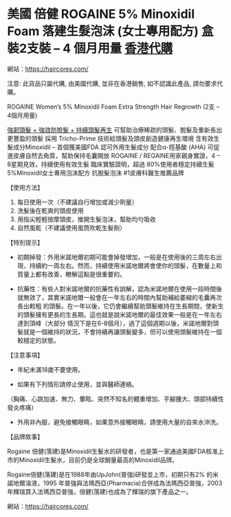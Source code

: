 # 美國 倍健 ROGAINE 5% Minoxidil Foam 落建生髮泡沫 (女士專用配方) 盒裝2支裝 – 4 個月用量 [香港代購](https://haircores.com/)

網站：https://haircores.com/

注意: 此貨品只屬代購, 由美國代購, 並非在香港銷售, 如不認識此產品, 請勿要求代購。

ROGAINE Women’s 5% Minoxidil Foam Extra Strength Hair Regrowth (2支 –  4個月用量)

[強韌頭髮 + 強效防脫髮 + 持續頭髮再生](https://haircores.com/%e7%be%8e%e5%9c%8b-%e5%80%8d%e5%81%a5-rogaine-5-minoxidil-foam-%e8%90%bd%e5%bb%ba%e7%94%9f%e9%ab%ae%e6%b3%a1%e6%b2%ab-%e5%a5%b3%e5%a3%ab%e5%b0%88%e7%94%a8%e9%85%8d%e6%96%b9-%e7%9b%92%e8%a3%9d2/)
可幫助治療稀疏的頭髮、脫髮及重新長出更豐盈的頭髮
採用 Tricho-Prime 技術給頭髮及頭皮創造健康再生環境
含有效生髮成分Minoxidil – 首個獲美國FDA 認可外用生髮成分
配合α-羥基酸 (AHA) 可促進皮膚自然去角質，幫助保持毛囊開放
ROGAINE / REGAINE用家親身實證，4 – 8星期見效，持續使用有效生髮
臨床實驗證明，超過 80%使用者穩定持續生髮
5%Minoxidil女士專用泡沫配方
抗脫髮泡沫 #1皮膚科醫生推薦品牌

【使用方法】
1. 每日使用一次（不建議自行增加或減少劑量）
2. 洗髮後在乾爽的頭皮使用
3. 用指尖輕輕按摩頭皮，推開生髮泡沫，幫助均勻吸收
4. 自然風乾（不建議使用風筒吹乾生髮劑）

【特別提示】

 

* 初期掉發：外用米諾地爾初期可能會掉發增加，一般是在使用後的三周左右出現，持續約一周左右。然而，持續使用米諾地爾將會使你的頭髮，在數量上和質量上都有改善，瞭解這點是很重要的。

 

* 抗藥性：有些人對米諾地爾的抗藥性有誤解，認為米諾地爾在使用一段時間後就無效了，其實米諾地爾一般會在一年左右的時間內幫助補給萎縮的毛囊再次長出較粗 的頭髮。在一年以後，它仍會繼續幫助頭髮維持在生長期間，使新生的頭髮擁有更長的生長期。這也就是說米諾地爾的最佳效果一般是在一年左右達到頂峰（大部分 情況下是在6-8個月），過了這個週期以後，米諾地爾對頭髮就是一個維持的狀況，不會持續再讓頭髮變多，但可以使用頭髮維持在一個較穩定的狀態。

 

【注意事項】

 

* 年紀未滿18歲不要使用。

* 如果有下列情形請停止使用，並與醫師連絡。

（胸痛、心跳加速、無力、暈眩、突然不知名的體重增加、手腳腫大、頭部持續性發炎疼痛）

* 外用非內服，避免接觸眼睛，如果意外接觸眼睛，請使用大量的自來水沖洗。

 

【品牌故事】

Rogaine 倍健(落建)是Minoxidil生髮水的研發者，也是第一家通過美國FDA核准上市的Minoxidil生髮水，目前仍是全球銷量最高的Minoxidil品牌。

 

Rogaine倍健(落建)是在1988年由UpJohn(普強)研發並上市，初期只有2% 的米諾地爾溶液，1995 年普強與法瑪西亞(Pharmacia)合併成為法瑪西亞普強，2003年輝瑞買入法瑪西亞普強，倍健(落建)也成為了輝瑞的旗下產品之一。

網站：https://haircores.com/
